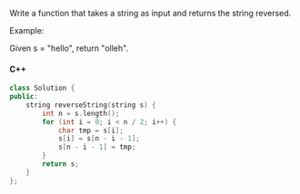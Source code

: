 Write a function that takes a string as input and returns the string reversed.

Example:

Given s = "hello", return "olleh".


#### C++

```cpp
class Solution {
public:
    string reverseString(string s) {
        int n = s.length();
        for (int i = 0; i < n / 2; i++) {
            char tmp = s[i];
            s[i] = s[n - i - 1];
            s[n - i - 1] = tmp;
        }
        return s;
    }
};
```
